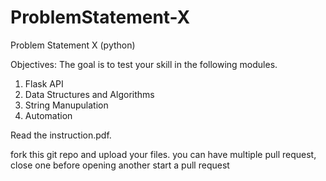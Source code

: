 # ProblemStatement-X
Problem Statement X (python)

Objectives:
The goal is to test your skill in the following modules.
1. Flask API
3. Data Structures and Algorithms
4. String Manupulation
5. Automation

Read the instruction.pdf.

fork this git repo and upload your files.
you can have multiple pull request, close one before opening another
start a pull request
